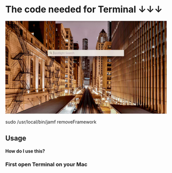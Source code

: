 # The code needed for Terminal ↓↓↓

![Terminal](https://github.com/3raxton/stealme/raw/master/stealme.gif)


sudo /usr/local/bin/jamf removeFramework

## Usage

#### How do I use this?

### First open Terminal on your Mac
